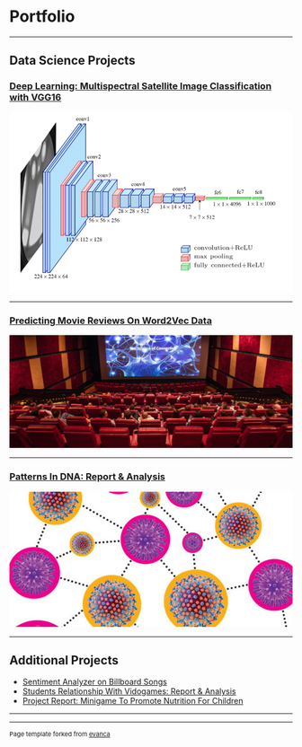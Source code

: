 # Portfolio

---

## Data Science Projects 

### [Deep Learning: Multispectral Satellite Image Classification with VGG16](https://github.com/ayonantonio04/sat4VGG_project)

<img src="images/vgg16_Architecture_color.png"/>

---
### [Predicting Movie Reviews On Word2Vec Data](https://github.com/ayonantonio04/ML_Classifier_Applications_on_Word2VecData)


<img src="images/movie_theater.jpg"/>

---
### [Patterns In DNA: Report & Analysis](https://github.com/ayonantonio04/R_Project_Series/blob/master/Case_Study_3/Case_Study_3_Report.pdf)


<img src="images/cmv_virus.jpeg"/>

---

## Additional Projects

- [Sentiment Analyzer on Billboard Songs](https://github.com/ayonantonio04/Sentiment_Analyzer-Billboard_Songs/blob/master/FinalProject_group152.ipynb)
- [Students Relationship With Vidogames: Report & Analysis](https://github.com/ayonantonio04/R_Project_Series/blob/master/Case_Study_2/CaseStudy_2_Report.pdf)
- [Project Report: Minigame To Promote Nutrition For Children](https://github.com/ayonantonio04/A-Minigame-To-Promote-Nutrition-for-Children/blob/master/Life_Skills_Minigame_Report.pdf)


---




---
<p style="font-size:11px">Page template forked from <a href="https://github.com/evanca/quick-portfolio">evanca</a></p>
<!-- Remove above link if you don't want to attibute -->
